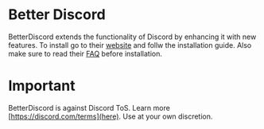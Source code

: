 # Better Discord
BetterDiscord extends the functionality of Discord by enhancing it with new features.
To install go to their [website](https://betterdiscord.app/) and follw the installation guide.
Also make sure to read their [FAQ](https://betterdiscord.app/FAQ) before installation.



# Important
BetterDiscord is against Discord ToS. Learn more [https://discord.com/terms](here).
Use at your own discretion.
